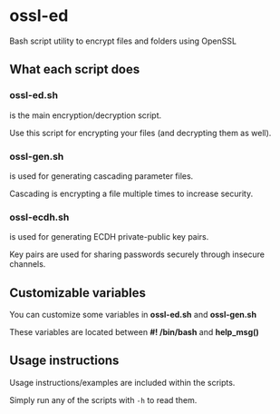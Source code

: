 # ossl-ed
Bash script utility to encrypt files and folders using OpenSSL

## What each script does
### ossl-ed.sh
is the main encryption/decryption script.

Use this script for encrypting your files (and decrypting them as well).

### ossl-gen.sh
is used for generating cascading parameter files.

Cascading is encrypting a file multiple times to increase security.

### ossl-ecdh.sh
is used for generating ECDH private-public key pairs.

Key pairs are used for sharing passwords securely through insecure channels.

## Customizable variables
You can customize some variables in **ossl-ed.sh** and **ossl-gen.sh**

These variables are located between **#! /bin/bash** and **help_msg()**

## Usage instructions
Usage instructions/examples are included within the scripts.

Simply run any of the scripts with `-h` to read them.
